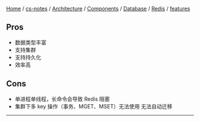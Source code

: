 [Home](https://mengxianbin.github.io) /
[cs-notes](https://mengxianbin.github.io/cs-notes/site) /
[Architecture](https://mengxianbin.github.io/cs-notes/site/Architecture) /
[Components](https://mengxianbin.github.io/cs-notes/site/Architecture/Components) /
[Database](https://mengxianbin.github.io/cs-notes/site/Architecture/Components/Database) /
[Redis](https://mengxianbin.github.io/cs-notes/site/Architecture/Components/Database/Redis) /
[features](https://mengxianbin.github.io/cs-notes/site/Architecture/Components/Database/Redis/features)

## Pros

* 数据类型丰富
* 支持集群
* 支持持久化
* 效率高

## Cons

* 单进程单线程，长命令会导致 Redis 阻塞
* 集群下多 key 操作（事务、MGET、MSET）无法使用 无法自动迁移

---
